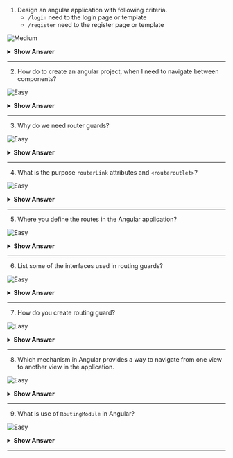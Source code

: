 1. Design an angular application with following criteria.
    - `/login` need to the login page or template
    - `/register` need to the register page or template
 

![Medium](https://github.com/revaturelabs/interviewquestions/blob/dev/ComplexityTags/Medium%20(2).svg)

<details>
<summary><b>Show Answer</b></summary>
<blockquote>
    
1. Run the `ng new routing-app --routing ` command to generate a basic Angular app with an app routing module, where we can configure our routes.
2. To use the Angular router, an app needs to have at least two components so that it can navigate from one to the other. Run these command `ng g c login` and `ng g c register` to generate 2 components - *LoginComponent* and RegisterComponent*.
3. In the app routing module, the CLI creates a Routes array used to define our routes. There we can path `/login`  and  `/register`
```typescript
const routes: Routes = [
  { path: 'login', component: LoginComponent },
  { path: 'register', component: RegisterComponent },
];
```

</blockquote>
</details>
  
---
 
2. How do to create an angular project, when I need to navigate between components?

![Easy](https://github.com/revaturelabs/interviewquestions/blob/dev/ComplexityTags/simple%20(2).svg)

<details>
<summary><b>Show Answer</b></summary>
<blockquote>
    
Run the `ng new routing-app --routing ` command to generate a basic Angular app with an app routing module, where we can configure our routes.

</blockquote>
</details>
  
---
 
3. Why do we need router guards?

![Easy](https://github.com/revaturelabs/interviewquestions/blob/dev/ComplexityTags/simple%20(2).svg)

<details>
<summary><b>Show Answer</b></summary>
<blockquote>

To prevent unauthorized access to certain parts of our navigation, we use route guards in Angular.

</blockquote>
</details>
  
---
 
4. What is the purpose `routerLink` attributes and `<routeroutlet>`?

![Easy](https://github.com/revaturelabs/interviewquestions/blob/dev/ComplexityTags/simple%20(2).svg)

<details>
<summary><b>Show Answer</b></summary>
<blockquote>

* `<router-outlet>` - works as a placeholder to load the different components dynamically based on the activated component.

*  *routerLink* - is an attribute to an anchor tag which sets the route for the component.


</blockquote>
</details>
  
---
 
5. Where you define the routes in the Angular application?

![Easy](https://github.com/revaturelabs/interviewquestions/blob/dev/ComplexityTags/simple%20(2).svg)

<details>
<summary><b>Show Answer</b></summary>
<blockquote>

In `app.routing.ts` file, you can add the paths and components under `routes` array.
```ts
 const routes: Routes = [
  { path: 'first-component', component: FirstComponent },
  { path: 'second-component', component: SecondComponent },
];
```        

</blockquote>
</details>
  
---
 
6. List some of the interfaces used in routing guards?

![Easy](https://github.com/revaturelabs/interviewquestions/blob/dev/ComplexityTags/simple%20(2).svg)

<details>
<summary><b>Show Answer</b></summary>
<blockquote>

* `CanActivate` - decides if the route can be activated.
* `CanActivateChild`- decides if children of a route can be activated.
* `CanLoad`- decides if a route can be loaded. 
* `CanDeactivate`- decides if the user can leave a route. 


</blockquote>
</details>
  
---
 
7. How do you create routing guard?

![Easy](https://github.com/revaturelabs/interviewquestions/blob/dev/ComplexityTags/simple%20(2).svg)

<details>
<summary><b>Show Answer</b></summary>
<blockquote>

Run the `ng g guard <guard-name>` command in your terminal to generate a guard service. When we run the `ng g guard admin` command, the CLI creates a service class that implements any one of the guard interface.

*admin.guard.ts:*
```typescript
import { Injectable } from '@angular/core';
import { CanActivate, ActivatedRouteSnapshot, RouterStateSnapshot } from '@angular/router';
import { Observable } from 'rxjs';

import { AuthService } from './auth/auth.service';

@Injectable({
  providedIn: 'root'
})
export class AdminGuard implements CanActivate {

  constructor(private authService: AuthService){}

  canActivate(
    next: ActivatedRouteSnapshot,
    state: RouterStateSnapshot): Observable<boolean> | Promise<boolean> | boolean {
      return this.authService.isLoggedIn;
  }
}
```
* Adminguard is a class that implements the *CanActivate* interface and overrides the `canActivate()` method. The canActivate() method uses the following parameters:
    * `next: ActivatedRouteSnapshot` - Contains the information about a route associated with a component loaded in an outlet at a particular moment in time. 
    * `state: RouterStateSnapshot` - Contains the information about router state at a particular moment in time. 

* In this example, the `canActivate()` method to only allow access if the user is logged in. 
Here imported the *AuthService* to get the value of `isLoggedIn` property which holds `true` if the user logged in else `false`.

* We apply the guard to the routes, by imposing `canActivate` property of the path object. 
*admin-routing.module.ts* 
```typescript
const routes: Routes = [
    {
        path: 'admin',
        component: ProjectComponent,
        children: [
            {
                path: 'list',
                component: EmployeeListComponent,
                canActivate: [AdminGuard]
            },            
            {
                path: 'create',
                component: EmployeeListComponent,
                canActivate: [AdminGuard]
            }
        ]
    }
```
* Here, we can access the *EmployeeListComponent* and *EmployeeListComponent* only if we had logged in.



</blockquote>
</details>
  
---

8. Which mechanism in Angular provides a way to navigate from one view to another view in the application.

![Easy](https://github.com/revaturelabs/interviewquestions/blob/dev/ComplexityTags/simple%20(2).svg)

<details>
<summary><b>Show Answer</b></summary>
<blockquote>

The Router mechanism in Angular provides a way to navigate from one view to another view in the application.

</blockquote>
</details>
  
---

9. What is use of `RoutingModule` in Angular?


![Easy](https://github.com/revaturelabs/interviewquestions/blob/dev/ComplexityTags/simple%20(2).svg)

<details>
<summary><b>Show Answer</b></summary>
<blockquote>

Angular provides a `RouterModule` that has the necessary service providers and directives for navigating through application views. The router defines navigation of views on a single page and interprets URL links to determine which views to create or destroy, and which components to load or unload.
    
</blockquote>
</details>
  
---
